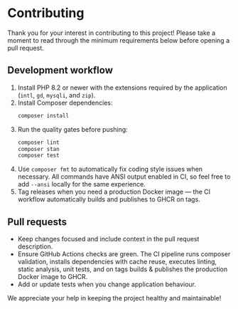# Contributing

Thank you for your interest in contributing to this project! Please take a moment to read through the minimum requirements below before opening a pull request.

## Development workflow

1. Install PHP 8.2 or newer with the extensions required by the application (`intl`, `gd`, `mysqli`, and `zip`).
2. Install Composer dependencies:
   ```bash
   composer install
   ```
3. Run the quality gates before pushing:
   ```bash
   composer lint
   composer stan
   composer test
   ```
4. Use `composer fmt` to automatically fix coding style issues when necessary. All commands have ANSI output enabled in CI,
   so feel free to add `--ansi` locally for the same experience.
5. Tag releases when you need a production Docker image — the CI workflow automatically builds and publishes to GHCR on tags.

## Pull requests

* Keep changes focused and include context in the pull request description.
* Ensure GitHub Actions checks are green. The CI pipeline runs composer validation, installs dependencies with cache reuse, executes linting, static analysis, unit tests, and on tags builds & publishes the production Docker image to GHCR.
* Add or update tests when you change application behaviour.

We appreciate your help in keeping the project healthy and maintainable!

